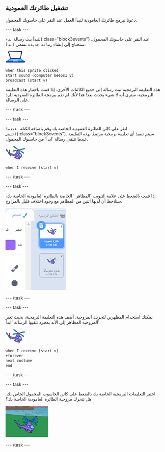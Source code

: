 ## تشغيل طائرتك العمودية

دعونا نبرمج طائرتك العامودية لتبدأ العمل عند النقر على حاسوبك المحمول.

--- task ---

لنبدأ ببث رسالة `بدء`{:class="block3events"} عند النقر على حاسوبك المحمول. ستحتاج إلى إنشاء `رسالة جديدة` تسمى `ابدأ`.

![كائن الحاسوب المحمول](images/laptop-sprite.png)

```blocks3
when this sprite clicked
start sound (computer beeps1 v)
broadcast (start v)
```

هذه التعليمة البرمجية تبث رسالة إلى جميع الكائنات الأخرى. إذا قمت باختبار هذه التعليمة البرمجية، سترى أنه لا شيء يحدث بعد! هذا لأنك لم تقم ببرمجة الطائرة العمودية للرد على الرسالة.

--- /task ---

--- task ---

انقر على كائن الطائرة العمودية الخاصة بك وقم باضافة الكتلة ` عندما اتلقى`{:class="block3events"}. سيتم تنفيذ أي تعليمة برمجية مرتبط بهذه التعليمة عندما تتلقى رسالة 'ابدأ' من حاسبوك المحمول.

![كائن الطائرة العامودية](images/helicopter-sprite.png)

```blocks3
when I receive [start v]
```

--- /task ---

--- task ---

إذا قمت بالضغط على علامة التبويب 'المظاهر ' الخاصة بالطائرة العامودية الخاصة بك، ستلاحظ أن لديها اثنين من المظاهر مع وجود اختلاف قليل بالمراوح.

![مظاهر الطائرة العمودية](images/toys-helicopter-costumes.png)

--- /task ---

--- task ---

يمكنك استخدام المظهرين لتحريك المروحية. أضف هذه التعليمة البرمجية، بحيث تغير المروحية المظاهر إلى الأبد بمجرد تلقيها الرسالة 'ابدأ'.

![كائن الطائرة العامودية](images/helicopter-sprite.png)

```blocks3
when I receive [start v]
+forever
next costume
end
```

--- /task ---

--- task ---

اختبر التعليمات البرمجية الخاصة بك بالضغط على كائن الحاسوب المحمول الخاص بك. هل تتحرك مروحية الطائرة العامودية الخاصة بك؟

![الطائرة العامودية تتحرك](images/toys-helicopter-animation-test.png)

--- /task ---
